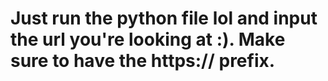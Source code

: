 # Just run the python file lol and input the url you're looking at :). Make sure to have the https:// prefix.
